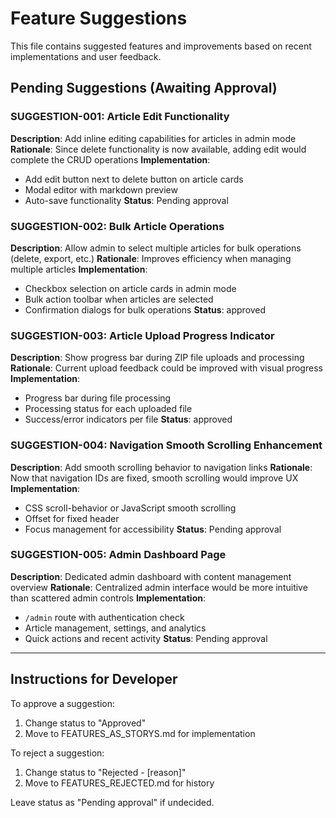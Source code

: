 # Feature Suggestions

This file contains suggested features and improvements based on recent implementations and user feedback.

## Pending Suggestions (Awaiting Approval)

### SUGGESTION-001: Article Edit Functionality
**Description**: Add inline editing capabilities for articles in admin mode
**Rationale**: Since delete functionality is now available, adding edit would complete the CRUD operations
**Implementation**: 
- Add edit button next to delete button on article cards
- Modal editor with markdown preview
- Auto-save functionality
**Status**: Pending approval

### SUGGESTION-002: Bulk Article Operations  
**Description**: Allow admin to select multiple articles for bulk operations (delete, export, etc.)
**Rationale**: Improves efficiency when managing multiple articles
**Implementation**:
- Checkbox selection on article cards in admin mode
- Bulk action toolbar when articles are selected
- Confirmation dialogs for bulk operations
**Status**: approved

### SUGGESTION-003: Article Upload Progress Indicator
**Description**: Show progress bar during ZIP file uploads and processing
**Rationale**: Current upload feedback could be improved with visual progress
**Implementation**:
- Progress bar during file processing
- Processing status for each uploaded file
- Success/error indicators per file
**Status**: approved

### SUGGESTION-004: Navigation Smooth Scrolling Enhancement
**Description**: Add smooth scrolling behavior to navigation links
**Rationale**: Now that navigation IDs are fixed, smooth scrolling would improve UX
**Implementation**:
- CSS scroll-behavior or JavaScript smooth scrolling
- Offset for fixed header
- Focus management for accessibility
**Status**: Pending approval

### SUGGESTION-005: Admin Dashboard Page
**Description**: Dedicated admin dashboard with content management overview
**Rationale**: Centralized admin interface would be more intuitive than scattered admin controls
**Implementation**:
- `/admin` route with authentication check
- Article management, settings, and analytics
- Quick actions and recent activity
**Status**: Pending approval

---

## Instructions for Developer

To approve a suggestion:
1. Change status to "Approved" 
2. Move to FEATURES_AS_STORYS.md for implementation

To reject a suggestion:
1. Change status to "Rejected - [reason]"
2. Move to FEATURES_REJECTED.md for history

Leave status as "Pending approval" if undecided.

